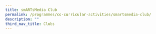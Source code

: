 ```yaml
---
title: smARTsMedia Club
permalink: /programmes/co-curricular-activities/smartsmedia-club/
description: ""
third_nav_title: Clubs
---
```

